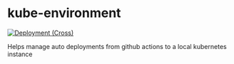 # kube-environment
[![Deployment (Cross)](https://github.com/spiderbiggen/kube-environment/actions/workflows/docker-image.yml/badge.svg)](https://github.com/spiderbiggen/kube-environment/actions/workflows/docker-image.yml)

Helps manage auto deployments from github actions to a local kubernetes instance

